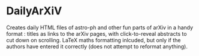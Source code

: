 # DailyArXiV
Creates daily HTML files of astro-ph and other fun parts of arXiv in a handy format : titles as links to the arXiv pages, with click-to-reveal abstracts to cut down on scrolling. LaTeX maths formatting inlcuded, but only if the authors have entered it correctly (does not attempt to reformat anything).

